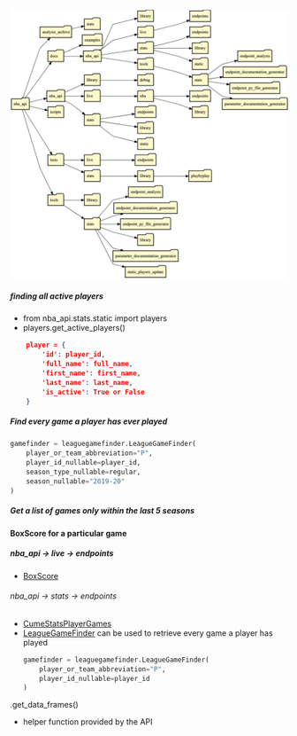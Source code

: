 ![package structure](images/image.png)


##### finding all active players
- from nba_api.stats.static import players
- players.get_active_players()
```JSON
    player = {
        'id': player_id,
        'full_name': full_name,
        'first_name': first_name,
        'last_name': last_name,
        'is_active': True or False
    }
``` 

##### Find every game a player has ever played
```python
gamefinder = leaguegamefinder.LeagueGameFinder(
    player_or_team_abbreviation="P",
    player_id_nullable=player_id,
    season_type_nullable=regular,
    season_nullable="2019-20"
)   
```

##### Get a list of games only within the last 5 seasons


#### BoxScore for a particular game
##### nba_api -> live -> endpoints
- [BoxScore](https://github.com/swar/nba_api/blob/master/docs/nba_api/live/endpoints/boxscore.md)


###### nba_api -> stats -> endpoints
- [CumeStatsPlayerGames](https://github.com/swar/nba_api/blob/master/docs/nba_api/stats/endpoints/cumestatsplayergames.md)
- [LeagueGameFinder](https://github.com/swar/nba_api/blob/master/docs/nba_api/stats/endpoints/leaguegamefinder.md)
can be used to retrieve every game a player has played 
    ```python
    gamefinder = leaguegamefinder.LeagueGameFinder(
        player_or_team_abbreviation="P",
        player_id_nullable=player_id
    )   
    ```


.get_data_frames() 
- helper function provided by the API